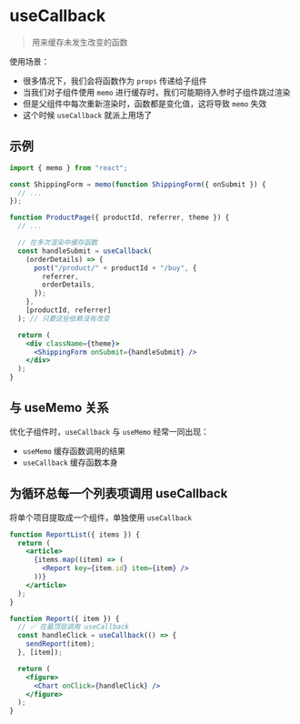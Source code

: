 # useCallback

> 用来缓存未发生改变的函数

使用场景：

- 很多情况下，我们会将函数作为 `props` 传递给子组件
- 当我们对子组件使用 `memo` 进行缓存时，我们可能期待入参时子组件跳过渲染
- 但是父组件中每次重新渲染时，函数都是变化值，这将导致 `memo` 失效
- 这个时候 `useCallback` 就派上用场了

## 示例

```jsx {11}
import { memo } from "react";

const ShippingForm = memo(function ShippingForm({ onSubmit }) {
  // ...
});

function ProductPage({ productId, referrer, theme }) {
  // ...

  // 在多次渲染中缓存函数
  const handleSubmit = useCallback(
    (orderDetails) => {
      post("/product/" + productId + "/buy", {
        referrer,
        orderDetails,
      });
    },
    [productId, referrer]
  ); // 只要这些依赖没有改变

  return (
    <div className={theme}>
      <ShippingForm onSubmit={handleSubmit} />
    </div>
  );
}
```

## 与 useMemo 关系

优化子组件时，`useCallback` 与 `useMemo` 经常一同出现：

- `useMemo` 缓存函数调用的结果
- `useCallback` 缓存函数本身

## 为循环总每一个列表项调用 useCallback

将单个项目提取成一个组件，单独使用 `useCallback`

```jsx
function ReportList({ items }) {
  return (
    <article>
      {items.map((item) => (
        <Report key={item.id} item={item} />
      ))}
    </article>
  );
}

function Report({ item }) {
  // ✅ 在最顶层调用 useCallback
  const handleClick = useCallback(() => {
    sendReport(item);
  }, [item]);

  return (
    <figure>
      <Chart onClick={handleClick} />
    </figure>
  );
}
```
